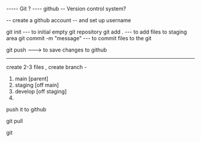  ----- Git ? 
  ---- github 
  -- Version control system? 
  


-- create a github account 
-- and set up username 


git init --- to initial empty git repository 
git add . --- to add files to staging area 
git commit -m "message" --- to commit files to the git 

git push ---> to save changes to github 





----
create 2-3 files , 
create branch - 
1. main  [parent]
2. staging [off main]
3. develop [off staging]
4. 
push it to github 

git pull 

git 